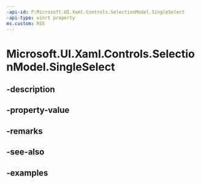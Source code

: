 ```yaml
---
-api-id: P:Microsoft.UI.Xaml.Controls.SelectionModel.SingleSelect
-api-type: winrt property
ms.custom: RS5
---
```


<!-- Property syntax.
public bool SingleSelect { get;  set; }
-->

# Microsoft.UI.Xaml.Controls.SelectionModel.SingleSelect

## -description

## -property-value

## -remarks

## -see-also

## -examples

